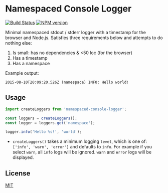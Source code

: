 # Namespaced Console Logger 
[![Build Status](https://secure.travis-ci.org/dowjones/namespaced-console-logger.png)](http://travis-ci.org/dowjones/namespaced-console-logger) [![NPM version](https://badge.fury.io/js/namespaced-console-logger.svg)](http://badge.fury.io/js/namespaced-console-logger)


Minimal namespaced stdout / stderr logger with a timestamp for the browser and Node.js.
Satisfies three requirements below and attempts to do nothing else:

1. Is small: has no dependencies & <50 loc (for the browser)
2. Has a timestamp
3. Has a namespace


Example output:
```
2015-08-10T20:09:20.526Z (namespace) INFO: Hello world!
```


## Usage

```js
import createLoggers from 'namespaced-console-logger';

const loggers = createLoggers();
const logger = loggers.get('namespace');

logger.info('Hello %s!', 'world');
```

- `createLoggers()` takes a minimum logging `level`, which is one of: `['info', 'warn', 'error']` and defaults to `info`. For example if you select `warn`, all `info` logs will be ignored. `warn` and `error` logs will be displayed.


## License

[MIT](/LICENSE)

